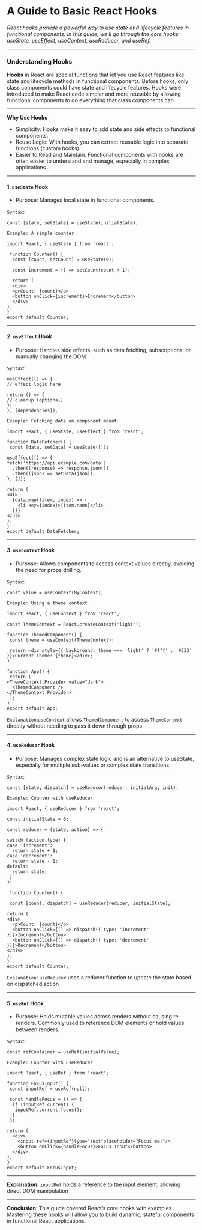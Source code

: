 # A Guide to Basic React Hooks

*React hooks provide a powerful way to use state and lifecycle features in functional components. In this guide, we’ll go through the core hooks: useState, useEffect, useContext, useReducer, and useRef.*

---

### Understanding Hooks

**Hooks**  in React are special functions that let you use React features like state and lifecycle methods in functional components. Before hooks, only class components could have state and lifecycle features. Hooks were introduced to make React code simpler and more reusable by allowing functional components to do everything that class components can.

---

**Why Use Hooks**  
- Simplicity: Hooks make it easy to add state and side effects to functional components.
- Reuse Logic: With hooks, you can extract reusable logic into separate functions (custom hooks).
- Easier to Read and Maintain: Functional components with hooks are often easier to understand and manage, especially in complex applications..

---

#### 1. `useState` Hook

- Purpose: Manages local state in functional components.

`Syntax`:

    const [state, setState] = useState(initialState);

`Example: A simple counter`

    import React, { useState } from 'react';

     function Counter() {
      const [count, setCount] = useState(0);

      const increment = () => setCount(count + 1);
  
      return (
      <div>
      <p>Count: {count}</p>
      <button onClick={increment}>Increment</button>
      </div>
    );
    }
    export default Counter;

---

#### 2. `useEffect` Hook

- Purpose: Handles side effects, such as data fetching, subscriptions, or manually changing the DOM.

`Syntax`:

    useEffect(() => {
    // effect logic here

    return () => {
    // cleanup (optional)
    };
    }, [dependencies]);


`Example: Fetching data on component mount`

    import React, { useState, useEffect } from 'react';

    function DataFetcher() {
     const [data, setData] = useState([]);

    useEffect(() => {
    fetch('https://api.example.com/data')
      .then((response) => response.json())
      .then((json) => setData(json));
    }, []);

    return (
    <ul>
      {data.map((item, index) => (
        <li key={index}>{item.name}</li>
      ))}
    </ul>
    );
    }
    export default DataFetcher;

 ---
#### 3. `useContext` Hook

- Purpose: Allows components to access context values directly, avoiding the need for props drilling.

`Syntax`:

    const value = useContext(MyContext);


`Example: Using a theme context`

    import React, { useContext } from 'react';

    const ThemeContext = React.createContext('light');

    function ThemedComponent() {
     const theme = useContext(ThemeContext);

     return <div style={{ background: theme === 'light' ? '#fff' : '#333' }}>Current Theme: {theme}</div>;
    }

    function App() {
     return (
    <ThemeContext.Provider value="dark">
      <ThemedComponent />
    </ThemeContext.Provider>
     );
    }
    export default App;

`Explanation`:`useContext` allows `ThemedComponent` to access `ThemeContext` directly without needing to pass it down through props

---
#### 4. `useReducer` Hook

- Purpose: Manages complex state logic and is an alternative to useState, especially for multiple sub-values or complex state transitions.

`Syntax`:

    const [state, dispatch] = useReducer(reducer, initialArg, init);


`Example: Counter with useReducer`

    import React, { useReducer } from 'react';

    const initialState = 0;

    const reducer = (state, action) => {

    switch (action.type) {
    case 'increment':
      return state + 1;
    case 'decrement':
      return state - 1;
    default:
      return state;
     }
    };

     function Counter() {
        
     const [count, dispatch] = useReducer(reducer, initialState);

    return (
    <div>
      <p>Count: {count}</p>
      <button onClick={() => dispatch({ type: 'increment' })}>Increment</button>
      <button onClick={() => dispatch({ type: 'decrement' })}>Decrement</button>
    </div>
    );
    }
    export default Counter;

`Explanation`: `useReducer` uses a reducer function to update the state based on dispatched action

---

#### 5. `useRef` Hook

- Purpose:  Holds mutable values across renders without causing re-renders. Commonly used to reference DOM elements or hold values between renders.

`Syntax`:

    const refContainer = useRef(initialValue);

`Example: Counter with useReducer`

    import React, { useRef } from 'react';

    function FocusInput() {
     const inputRef = useRef(null);

     const handleFocus = () => {
      if (inputRef.current) {
       inputRef.current.focus();
      }
     };

    return (
      <div>
        <input ref={inputRef}type="text"placeholder="Focus me!"/>
        <button onClick={handleFocus}>Focus Input</button>
      </div>
    );
    }
    export default FocusInput;

---

**Explanation**: 
  `inputRef` holds a reference to the input element, allowing direct DOM manipulation

---

**Conclusion**:
   This guide covered React’s core hooks with examples. Mastering these hooks will allow you to build dynamic, stateful components in functional React applications.
